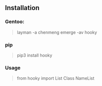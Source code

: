 ## Installation

### Gentoo:
> layman -a chenmeng
> emerge -av hooky

### pip
> pip3 install hooky

### Usage
> from hooky import List
> Class NameList